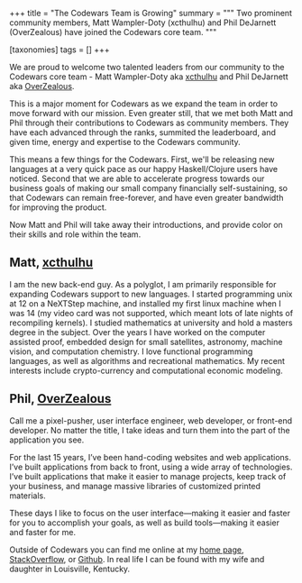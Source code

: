 +++
title = "The Codewars Team is Growing"
summary = """
Two prominent community members, Matt Wampler-Doty (xcthulhu) and Phil DeJarnett (OverZealous) have joined the Codewars core team. 
"""

[taxonomies]
tags = []
+++

We are proud to welcome two talented leaders from our community to the Codewars core team - Matt Wampler-Doty  aka [xcthulhu](http://codewars.com/users/xcthulhu) and Phil DeJarnett aka [OverZealous](http://codewars.com/users/OverZealous). 

This is a major moment for Codewars as we expand the team in order to move forward with our mission. Even greater still, that we met both Matt and Phil through their contributions to Codewars as community members. They have each advanced through the ranks, summited the leaderboard, and given time, energy and expertise to the Codewars community. 

This means a few things for the Codewars. First, we'll be releasing new languages at a very quick pace as our happy Haskell/Clojure users have noticed. Second that we are able to accelerate progress towards our business goals of making our small company financially self-sustaining, so that Codewars can remain free-forever, and have even greater bandwidth for improving the product. 

Now Matt and Phil will take away their introductions, and provide color on their skills and role within the team.

## Matt, [xcthulhu](http://codewars.com/users/xcthulhu)

I am the new back-end guy.  As a polyglot, I am primarily responsible for expanding Codewars support to new languages.  I started programming unix at 12 on a NeXTStep machine, and installed my first linux machine when I was 14 (my video card was not supported, which meant lots of late nights of recompiling kernels).  I studied mathematics at university and hold a masters degree in the subject.  Over the years I have worked on the computer assisted proof, embedded design for small satellites, astronomy, machine vision, and computation chemistry.  I love functional programming languages, as well as algorithms and recreational mathematics.  My recent interests include crypto-currency and computational economic modeling.


## Phil, [OverZealous](http://codewars.com/users/OverZealous)

Call me a pixel-pusher, user interface engineer, web developer, or front-end developer.  No matter the title, I take ideas and turn them into the part of the application you see.

For the last 15 years, I’ve been hand-coding websites and web applications.  I’ve built applications from back to front, using a wide array of technologies.  I’ve built applications that make it easier to manage projects, keep track of your business, and manage massive libraries of customized printed materials.

These days I like to focus on the user interface—making it easier and faster for you to accomplish your goals, as well as build tools—making it easier and faster for me.

Outside of Codewars you can find me online at my [home page](http://www.overzealous.com), [StackOverflow](http://stackoverflow.com/users/145185/overzealous), or [Github](https://github.com/OverZealous/). In real life I can be found with my wife and daughter in Louisville, Kentucky.
